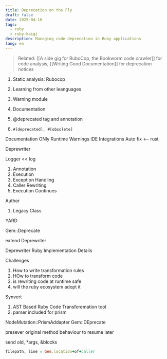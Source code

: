 ```yaml
---
title: Deprecation on the Fly
draft: false
date: 2025-04-16
tags:
  - ruby
  - ruby-kaigi
description: Managing code deprecation in Ruby applications
lang: en
---
```


> Related: [[A side gig for RuboCop, the Bookworm code crawler]] for code analysis, [[Writing Good Documentation]] for deprecation notices

1. Static analysis: Rubocop
2. Learning from other leanguages

3. Warning module
4. Documentation
5. @deprecated tag and annotation
6. `#[deprecated], #[obsolete]`

Documentation ONly
Runtime Warnings
IDE Integrations
Auto fix <-- rust

Deprewriter

Logger << log

1. Annotation
2. Execution
3. Exception Handling
4. Caller Rewriting
5. Execution Continues

Author

1. Legacy Class

YARD

Gem::Deprecate

extend Deprewriter

Deprewriter Ruby Implementation Details

Challenges

1. How to write transformation rules
2. HOw to transform code
3. is rewriting code at runtime safe
4. will the ruby ecosystem adopt it

Synvert

1. AST Based Ruby Code Transforemation tool
2. parser included for prism

NodeMutation::PrismAddapter
Gem::DEprecate

presever original method behaviour to resume later

send old, *args, &blocks

```ruby
filepath, line = Gem.location+of+caller

```
